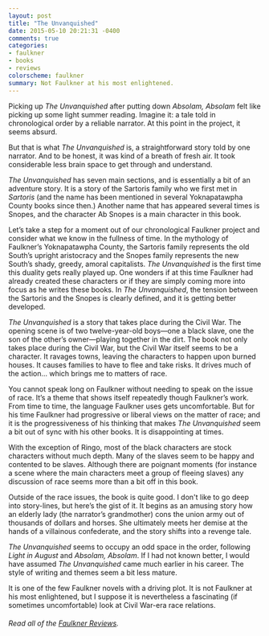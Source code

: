 ```yaml
---
layout: post
title: "The Unvanquished"
date: 2015-05-10 20:21:31 -0400
comments: true
categories: 
- faulkner
- books
- reviews
colorscheme: faulkner
summary: Not Faulkner at his most enlightened.
---
```


Picking up *The Unvanquished* after putting down *Absolam, Absolam* felt like picking up some light summer reading. Imagine it: a tale told in chronological order by a reliable narrator. At this point in the project, it seems absurd.

But that is what *The Unvanquished* is, a straightforward story told by one narrator. And to be honest, it was kind of a breath of fresh air. It took considerable less brain space to get through and understand.

*The Unvanquished* has seven main sections, and is essentially a bit of an adventure story. It is a story of the Sartoris family who we first met in *Sartoris* (and the name has been mentioned in several Yoknapatawpha County books since then.) Another name that has appeared several times is Snopes, and the character Ab Snopes is a main character in this book.

Let&rsquo;s take a step for a moment out of our chronological Faulkner project and consider what we know in the fullness of time. In the mythology of Faulkner&rsquo;s Yoknapatawpha County, the Sartoris family represents the old South&rsquo;s upright aristocracy and the Snopes family represents the new South&rsquo;s shady, greedy, amoral capitalists. *The Unvanquished* is the first time this duality gets really played up. One wonders if at this time Faulkner had already created these characters or if they are simply coming more into focus as he writes these books. In *The Unvanquished*, the tension between the Sartoris and the Snopes is clearly defined, and it is getting better developed.

*The Unvanquished* is a story that takes place during the Civil War. The opening scene is of two twelve-year-old boys&mdash;one a black slave, one the son of the other&rsquo;s owner&mdash;playing together in the dirt. The book not only takes place during the Civil War, but the Civil War itself seems to be a character. It ravages towns, leaving the characters to happen upon burned houses. It causes families to have to flee and take risks. It drives much of the action... which brings me to matters of race.

You cannot speak long on Faulkner without needing to speak on the issue of race. It&rsquo;s a theme that shows itself repeatedly though Faulkner&rsquo;s work. From time to time, the language Faulkner uses gets uncomfortable. But for his time Faulkner had progressive or liberal views on the matter of race; and it is the progressiveness of his thinking that makes *The Unvanquished* seem a bit out of sync with his other books. It is disappointing at times.

With the exception of Ringo, most of the black characters are stock characters without much depth. Many of the slaves seem to be happy and contented to be slaves. Although there are poignant moments (for instance a scene where the main characters meet a group of fleeing slaves) any discussion of race seems more than a bit off in this book.

Outside of the race issues, the book is quite good. I don't like to go deep into story-lines, but here&rsquo;s the gist of it. It begins as an amusing story how an elderly lady (the narrator&rsquo;s grandmother) cons the union army out of thousands of dollars and horses. She ultimately meets her demise at the hands of a villainous confederate, and the story shifts into a revenge tale.

*The Unvanquished* seems to occupy an odd space in the order, following *Light in August* and *Absolam, Absolam*. If I had not known better, I would have assumed *The Unvanquished* came much earlier in his career. The style of writing and themes seem a bit less mature.

It is one of the few Faulkner novels with a driving plot. It is not Faulkner at his most enlightened, but I suppose it is nevertheless a fascinating (if sometimes uncomfortable) look at Civil War-era race relations.

###### Read all of the [Faulkner Reviews](/faulkner/). 